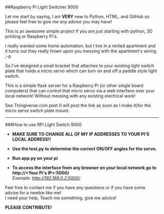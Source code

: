 ##Raspberry Pi Light Switcher 9000

Let me start by saying, I am **VERY** new to Python, HTML, and GitHub so please feel free to give me any advise you may have!

This is an awesome simple project if you are just starting with python, 3D printing or Raspberry Pi's.
 
I really wanted some home automation, but I live in a rented apartment and it turns out they really frown upon you messing with the apartment's wiring.
;-p

So I've designed a small bracket that attaches to your existing light switch plate that holds a micro servo which can turn on and off a paddle style light switch.

This is a simple flask server for a Raspberry Pi (or other single board computers) that can control that micro servo via a web interface over your local network! Without messing with any existing electrical work!

See Thingiverse.com post (I will post the link as soon as I make it)for the micro servo switch plate mount.

---
###How to use RPi Light Switch 9000

* **MAKE SURE TO CHANGE ALL OF MY IP ADDRESSES TO YOUR PI'S LOCAL ADDRESS!!**

* **Use the **test.py** to determine the correct ON/OFF angles for the servo.** 

* **Run app.py on your pi**

* **To access the interface from any browser on your local network go to  http://<Your Pi's IP>:5000/**  
    *Example: http://192.168.0.2:5000/*


 
Feel free to contact me if you have any questions or if you have some advise for a newbie like me!  
I need your help, Teach me something, give me advice! 


**PLEASE CONTRIBUTE!**